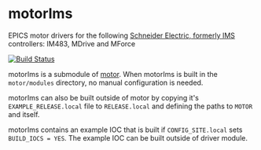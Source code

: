 # motorIms
EPICS motor drivers for the following [Schneider Electric, formerly IMS](https://motion.schneider-electric.com) controllers: IM483, MDrive and MForce

[![Build Status](https://github.com/epics-motor/motorIms/actions/workflows/ci-scripts-build.yml/badge.svg)](https://github.com/epics-motor/motorIms/actions/workflows/ci-scripts-build.yml)
<!--[![Build Status](https://travis-ci.org/epics-motor/motorIms.png)](https://travis-ci.org/epics-motor/motorIms)-->

motorIms is a submodule of [motor](https://github.com/epics-modules/motor).  When motorIms is built in the ``motor/modules`` directory, no manual configuration is needed.

motorIms can also be built outside of motor by copying it's ``EXAMPLE_RELEASE.local`` file to ``RELEASE.local`` and defining the paths to ``MOTOR`` and itself.

motorIms contains an example IOC that is built if ``CONFIG_SITE.local`` sets ``BUILD_IOCS = YES``.  The example IOC can be built outside of driver module.
